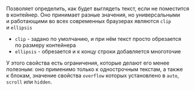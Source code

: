 Позволяет определить, как будет выглядеть текст, если не поместится в контейнер. Оно принимает разные значения, но универсальными и работающими во всех современных браузерах являются `clip` и `ellipsis`

- `clip` - задано по умолчанию, и при нём текст просто обрезается по размеру контейнера
- `ellipsis` - обрезается и к концу строки добавляется многоточие

У этого свойства есть ограничения, которые делают его менее полезным: оно применимо только к однострочным текстам, а также к блокам, значение свойства `overflow` которых установлено в `auto`, `scroll` или `hidden`.


